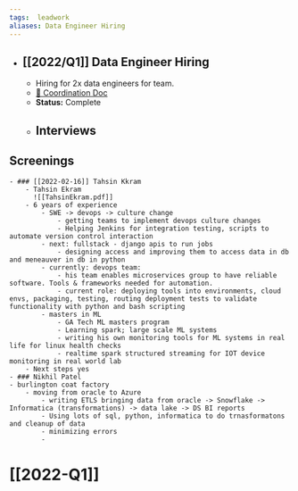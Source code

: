 ```yaml
---
tags:  leadwork
aliases: Data Engineer Hiring
---
```


- ## [[2022/Q1]] Data Engineer Hiring
	- Hiring for 2x data engineers for team.
	- [📝 Coordination Doc](https://docs.google.com/document/d/1khni3ItgwzlzfhZrZ4ftyBXBFk4fjKM02-NGVBC8aCI/edit#)
	- **Status:** Complete
	- ## Interviews
## Screenings
	- ### [[2022-02-16]] Tahsin Kkram
		- Tahsin Ekram
		  ![[TahsinEkram.pdf]]
		- 6 years of experience
			- SWE -> devops -> culture change
				- getting teams to implement devops culture changes
				- Helping Jenkins for integration testing, scripts to automate version control interaction
			- next: fullstack - django apis to run jobs
				- designing access and improving them to access data in db and meneauver in db in python
			- currently: devops team:
				- his team enables microservices group to have reliable software. Tools & frameworks needed for automation.
				- current role: deploying tools into environments, cloud envs, packaging, testing, routing deployment tests to validate functionality with python and bash scripting
			- masters in ML
				- GA Tech ML masters program
				- Learning spark; large scale ML systems
				- writing his own monitoring tools for ML systems in real life for linux health checks
				- realtime spark structured streaming for IOT device monitoring in real world lab
		- Next steps yes
	- ### Nikhil Patel
	- burlington coat factory
		- moving from oracle to Azure
			- writing ETLS bringing data from oracle -> Snowflake -> Informatica (transformations) -> data lake -> DS BI reports
			- Using lots of sql, python, informatica to do trnasformatons and cleanup of data
			- minimizing errors
			-
# [[2022-Q1]]